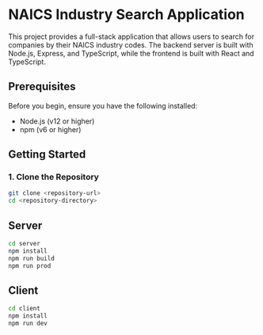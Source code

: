 # NAICS Industry Search Application

This project provides a full-stack application that allows users to search for companies by their NAICS industry codes. The backend server is built with Node.js, Express, and TypeScript, while the frontend is built with React and TypeScript.

## Prerequisites

Before you begin, ensure you have the following installed:

- Node.js (v12 or higher)
- npm (v6 or higher)

## Getting Started

### 1. Clone the Repository

```bash
git clone <repository-url>
cd <repository-directory>
```

## Server

```bash
cd server
npm install
npm run build
npm run prod
```

## Client

```bash
cd client
npm install
npm run dev
```
